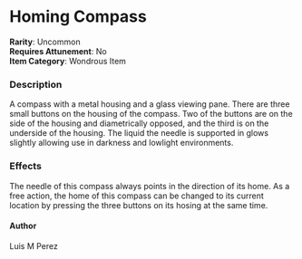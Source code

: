 # Homing Compass
**Rarity**: Uncommon\
**Requires Attunement**: No\
**Item Category**: Wondrous Item

### Description
A compass with a metal housing and a glass viewing pane.
There are three small buttons on the housing of the compass.
Two of the buttons are on the side of the housing and diametrically opposed, and the third is on the underside of the housing.
The liquid the needle is supported in glows slightly allowing use in darkness and lowlight environments.

### Effects
The needle of this compass always points in the direction of its home.
As a free action, the home of this compass can be changed to its current location by pressing the three buttons on its hosing at the same time.

#### Author
Luis M Perez

